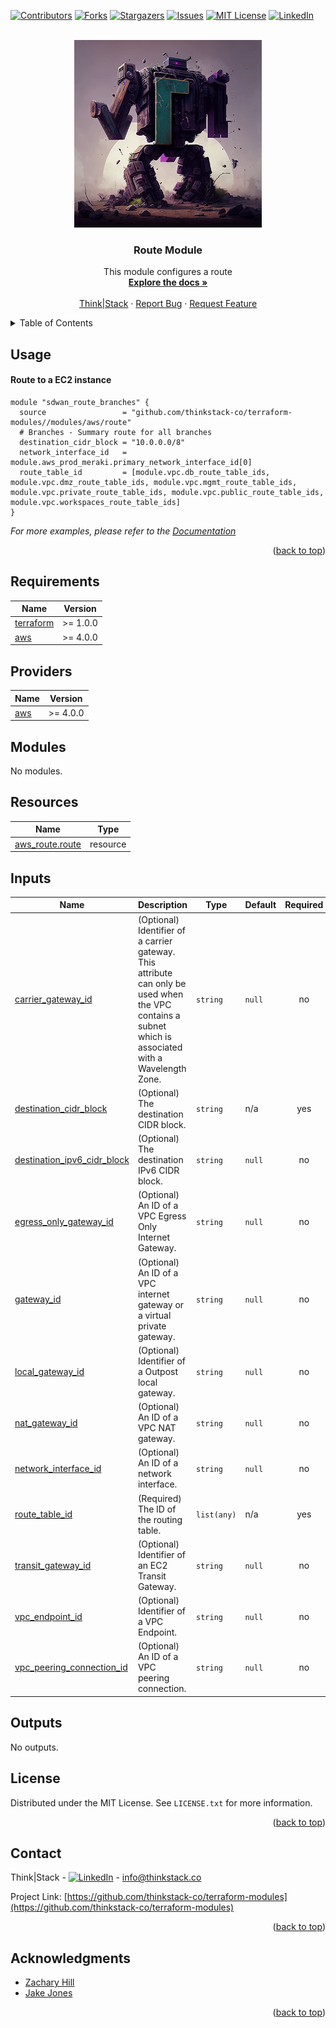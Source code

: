 <!-- Blank module readme template: Do a search and replace with your text editor for the following: `module_name`, `module_description` -->
<!-- Improved compatibility of back to top link: See: https://github.com/othneildrew/Best-README-Template/pull/73 -->
<a name="readme-top"></a>


<!-- PROJECT SHIELDS -->
<!--
*** I'm using markdown "reference style" links for readability.
*** Reference links are enclosed in brackets [ ] instead of parentheses ( ).
*** See the bottom of this document for the declaration of the reference variables
*** for contributors-url, forks-url, etc. This is an optional, concise syntax you may use.
*** https://www.markdownguide.org/basic-syntax/#reference-style-links
-->
[![Contributors][contributors-shield]][contributors-url]
[![Forks][forks-shield]][forks-url]
[![Stargazers][stars-shield]][stars-url]
[![Issues][issues-shield]][issues-url]
[![MIT License][license-shield]][license-url]
[![LinkedIn][linkedin-shield]][linkedin-url]


<!-- PROJECT LOGO -->
<br />
<div align="center">
  <a href="https://github.com/thinkstack-co/terraform-modules">
    <img src="/images/terraform_modules_logo.webp" alt="Logo" width="300" height="300">
  </a>

<h3 align="center">Route Module</h3>
  <p align="center">
    This module configures a route
    <br />
    <a href="https://github.com/thinkstack-co/terraform-modules"><strong>Explore the docs »</strong></a>
    <br />
    <br />
    <a href="https://www.thinkstack.co/">Think|Stack</a>
    ·
    <a href="https://github.com/thinkstack-co/terraform-modules/issues">Report Bug</a>
    ·
    <a href="https://github.com/thinkstack-co/terraform-modules/issues">Request Feature</a>
  </p>
</div>


<!-- TABLE OF CONTENTS -->
<details>
  <summary>Table of Contents</summary>
  <ol>
    <li><a href="#usage">Usage</a></li>
    <li><a href="#requirements">Requirements</a></li>
    <li><a href="#providers">Providers</a></li>
    <li><a href="#modules">Modules</a></li>
    <li><a href="#Resources">Resources</a></li>
    <li><a href="#inputs">Inputs</a></li>
    <li><a href="#outputs">Outputs</a></li>
    <li><a href="#license">License</a></li>
    <li><a href="#contact">Contact</a></li>
    <li><a href="#acknowledgments">Acknowledgments</a></li>
  </ol>
</details>


<!-- USAGE EXAMPLES -->
## Usage
#### Route to a EC2 instance
```
module "sdwan_route_branches" {
  source                 = "github.com/thinkstack-co/terraform-modules//modules/aws/route"
  # Branches - Summary route for all branches
  destination_cidr_block = "10.0.0.0/8"
  network_interface_id   = module.aws_prod_meraki.primary_network_interface_id[0]
  route_table_id         = [module.vpc.db_route_table_ids, module.vpc.dmz_route_table_ids, module.vpc.mgmt_route_table_ids, module.vpc.private_route_table_ids, module.vpc.public_route_table_ids, module.vpc.workspaces_route_table_ids]
}
```

_For more examples, please refer to the [Documentation](https://github.com/thinkstack-co/terraform-modules)_

<p align="right">(<a href="#readme-top">back to top</a>)</p>

<!-- terraform-docs output will be input automatically below-->
<!-- terraform-docs markdown table --output-file README.md --output-mode inject .-->
<!-- BEGIN_TF_DOCS -->
## Requirements

| Name | Version |
|------|---------|
| <a name="requirement_terraform"></a> [terraform](#requirement\_terraform) | >= 1.0.0 |
| <a name="requirement_aws"></a> [aws](#requirement\_aws) | >= 4.0.0 |

## Providers

| Name | Version |
|------|---------|
| <a name="provider_aws"></a> [aws](#provider\_aws) | >= 4.0.0 |

## Modules

No modules.

## Resources

| Name | Type |
|------|------|
| [aws_route.route](https://registry.terraform.io/providers/hashicorp/aws/latest/docs/resources/route) | resource |

## Inputs

| Name | Description | Type | Default | Required |
|------|-------------|------|---------|:--------:|
| <a name="input_carrier_gateway_id"></a> [carrier\_gateway\_id](#input\_carrier\_gateway\_id) | (Optional) Identifier of a carrier gateway. This attribute can only be used when the VPC contains a subnet which is associated with a Wavelength Zone. | `string` | `null` | no |
| <a name="input_destination_cidr_block"></a> [destination\_cidr\_block](#input\_destination\_cidr\_block) | (Optional) The destination CIDR block. | `string` | n/a | yes |
| <a name="input_destination_ipv6_cidr_block"></a> [destination\_ipv6\_cidr\_block](#input\_destination\_ipv6\_cidr\_block) | (Optional) The destination IPv6 CIDR block. | `string` | `null` | no |
| <a name="input_egress_only_gateway_id"></a> [egress\_only\_gateway\_id](#input\_egress\_only\_gateway\_id) | (Optional) An ID of a VPC Egress Only Internet Gateway. | `string` | `null` | no |
| <a name="input_gateway_id"></a> [gateway\_id](#input\_gateway\_id) | (Optional) An ID of a VPC internet gateway or a virtual private gateway. | `string` | `null` | no |
| <a name="input_local_gateway_id"></a> [local\_gateway\_id](#input\_local\_gateway\_id) | (Optional) Identifier of a Outpost local gateway. | `string` | `null` | no |
| <a name="input_nat_gateway_id"></a> [nat\_gateway\_id](#input\_nat\_gateway\_id) | (Optional) An ID of a VPC NAT gateway. | `string` | `null` | no |
| <a name="input_network_interface_id"></a> [network\_interface\_id](#input\_network\_interface\_id) | (Optional) An ID of a network interface. | `string` | `null` | no |
| <a name="input_route_table_id"></a> [route\_table\_id](#input\_route\_table\_id) | (Required) The ID of the routing table. | `list(any)` | n/a | yes |
| <a name="input_transit_gateway_id"></a> [transit\_gateway\_id](#input\_transit\_gateway\_id) | (Optional) Identifier of an EC2 Transit Gateway. | `string` | `null` | no |
| <a name="input_vpc_endpoint_id"></a> [vpc\_endpoint\_id](#input\_vpc\_endpoint\_id) | (Optional) Identifier of a VPC Endpoint. | `string` | `null` | no |
| <a name="input_vpc_peering_connection_id"></a> [vpc\_peering\_connection\_id](#input\_vpc\_peering\_connection\_id) | (Optional) An ID of a VPC peering connection. | `string` | `null` | no |

## Outputs

No outputs.
<!-- END_TF_DOCS -->

<!-- LICENSE -->
## License

Distributed under the MIT License. See `LICENSE.txt` for more information.

<p align="right">(<a href="#readme-top">back to top</a>)</p>



<!-- CONTACT -->
## Contact

Think|Stack - [![LinkedIn][linkedin-shield]][linkedin-url] - info@thinkstack.co

Project Link: [https://github.com/thinkstack-co/terraform-modules](https://github.com/thinkstack-co/terraform-modules)

<p align="right">(<a href="#readme-top">back to top</a>)</p>



<!-- ACKNOWLEDGMENTS -->
## Acknowledgments

* [Zachary Hill](https://zacharyhill.co)
* [Jake Jones](https://github.com/jakeasarus)

<p align="right">(<a href="#readme-top">back to top</a>)</p>


<!-- MARKDOWN LINKS & IMAGES -->
<!-- https://www.markdownguide.org/basic-syntax/#reference-style-links -->
[contributors-shield]: https://img.shields.io/github/contributors/thinkstack-co/terraform-modules.svg?style=for-the-badge
[contributors-url]: https://github.com/thinkstack-co/terraform-modules/graphs/contributors
[forks-shield]: https://img.shields.io/github/forks/thinkstack-co/terraform-modules.svg?style=for-the-badge
[forks-url]: https://github.com/thinkstack-co/terraform-modules/network/members
[stars-shield]: https://img.shields.io/github/stars/thinkstack-co/terraform-modules.svg?style=for-the-badge
[stars-url]: https://github.com/thinkstack-co/terraform-modules/stargazers
[issues-shield]: https://img.shields.io/github/issues/thinkstack-co/terraform-modules.svg?style=for-the-badge
[issues-url]: https://github.com/thinkstack-co/terraform-modules/issues
[license-shield]: https://img.shields.io/github/license/thinkstack-co/terraform-modules.svg?style=for-the-badge
[license-url]: https://github.com/thinkstack-co/terraform-modules/blob/master/LICENSE.txt
[linkedin-shield]: https://img.shields.io/badge/-LinkedIn-black.svg?style=for-the-badge&logo=linkedin&colorB=555
[linkedin-url]: https://www.linkedin.com/company/thinkstack/
[product-screenshot]: /images/screenshot.webp
[Terraform.io]: https://img.shields.io/badge/Terraform-7B42BC?style=for-the-badge&logo=terraform
[Terraform-url]: https://terraform.io

